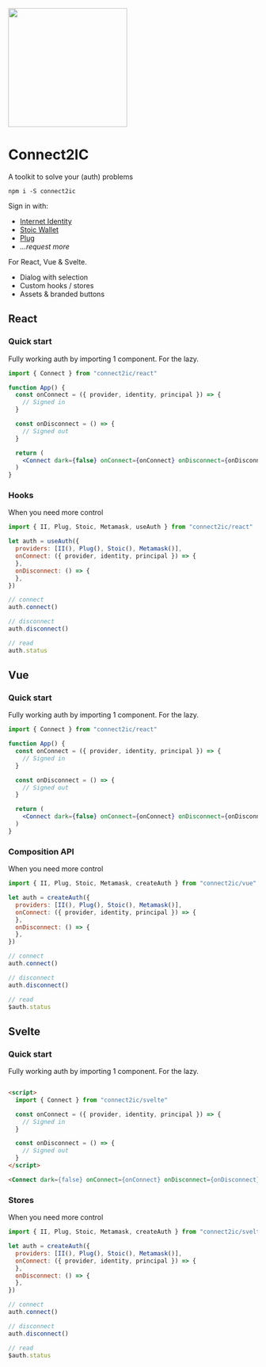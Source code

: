 <img height=240 src="https://i.imgur.com/gjyJF4g.png" />

# Connect2IC

A toolkit to solve your (auth) problems

```
npm i -S connect2ic
```

Sign in with:

- [Internet Identity](https://identity.ic0.app/)
- [Stoic Wallet](https://plugwallet.ooo/)
- [Plug](https://plugwallet.ooo/)
- *...request more*

For React, Vue & Svelte.

- Dialog with selection
- Custom hooks / stores
- Assets & branded buttons

## React

### Quick start
Fully working auth by importing 1 component. For the lazy.
```jsx
import { Connect } from "connect2ic/react"

function App() {
  const onConnect = ({ provider, identity, principal }) => {
    // Signed in
  }

  const onDisconnect = () => {
    // Signed out
  }

  return (
    <Connect dark={false} onConnect={onConnect} onDisconnect={onDisconnect} style={{/* custom styles */ }} />
  )
}
```

### Hooks
When you need more control
```jsx
import { II, Plug, Stoic, Metamask, useAuth } from "connect2ic/react"

let auth = useAuth({
  providers: [II(), Plug(), Stoic(), Metamask()],
  onConnect: ({ provider, identity, principal }) => {
  },
  onDisconnect: () => {
  },
})

// connect
auth.connect()

// disconnect
auth.disconnect()

// read
auth.status
```

## Vue
### Quick start
Fully working auth by importing 1 component. For the lazy.

```jsx
import { Connect } from "connect2ic/react"

function App() {
  const onConnect = ({ provider, identity, principal }) => {
    // Signed in
  }

  const onDisconnect = () => {
    // Signed out
  }

  return (
    <Connect dark={false} onConnect={onConnect} onDisconnect={onDisconnect} style={{/* custom styles */ }} />
  )
}
```

### Composition API
When you need more control
```jsx
import { II, Plug, Stoic, Metamask, createAuth } from "connect2ic/vue"

let auth = createAuth({
  providers: [II(), Plug(), Stoic(), Metamask()],
  onConnect: ({ provider, identity, principal }) => {
  },
  onDisconnect: () => {
  },
})

// connect
auth.connect()

// disconnect
auth.disconnect()

// read
$auth.status
```

## Svelte
### Quick start
Fully working auth by importing 1 component. For the lazy.

```html

<script>
  import { Connect } from "connect2ic/svelte"

  const onConnect = ({ provider, identity, principal }) => {
    // Signed in
  }

  const onDisconnect = () => {
    // Signed out
  }
</script>

<Connect dark={false} onConnect={onConnect} onDisconnect={onDisconnect} style={{/* custom styles */ }} />
```

### Stores
When you need more control
```jsx
import { II, Plug, Stoic, Metamask, createAuth } from "connect2ic/svelte"

let auth = createAuth({
  providers: [II(), Plug(), Stoic(), Metamask()],
  onConnect: ({ provider, identity, principal }) => {
  },
  onDisconnect: () => {
  },
})

// connect
auth.connect()

// disconnect
auth.disconnect()

// read
$auth.status
```